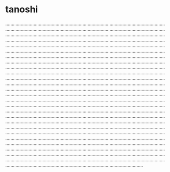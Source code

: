 # tanoshi
...................................................................................................................................................................................................................................................................................................................................................................................................................................................................................................................................................................................................................................................................................................................................................................................................................................................................................................................................................................................................................................................................................................................................................................................................................................................................................................................................................................................................................................................................................................................................................................................................................................................................................................................................................................................................................................................................................................................................................................................................................................................................................................................................................................................................................................................................................................................................................................................................................................................................................................................................................................................................................................................................................................................................................................................................................................................................................................................................................................................................................................................................................................................................................................................................................................................................................................................................................................................................................................................................